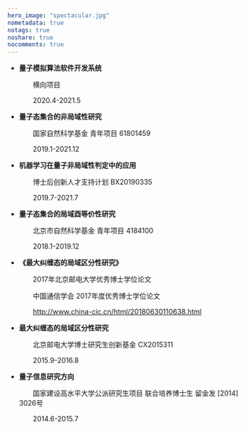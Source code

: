 ```yaml
---
hero_image: "spectacular.jpg"
nometadata: true
notags: true
noshare: true
nocomments: true
---
```


- **量子模拟算法软件开发系统**

  &emsp;&emsp;横向项目 

  &emsp;&emsp;2020.4-2021.5

- **量子态集合的非局域性研究**

  &emsp;&emsp;国家自然科学基金 青年项目 61801459

  &emsp;&emsp;2019.1-2021.12

- **机器学习在量子非局域性判定中的应用**

  &emsp;&emsp;博士后创新人才支持计划 BX20190335

  &emsp;&emsp;2019.7-2021.7

- **量子态集合的局域酉等价性研究**

  &emsp;&emsp;北京市自然科学基金 青年项目 4184100

  &emsp;&emsp;2018.1-2019.12

- **《最大纠缠态的局域区分性研究》**

  &emsp;&emsp;2017年北京邮电大学优秀博士学位论文

  &emsp;&emsp;中国通信学会 2017年度优秀博士学位论文

  &emsp;&emsp;http://www.china-cic.cn/html/20180630110638.html

- **最大纠缠态的局域区分性研究**

  &emsp;&emsp;北京邮电大学博士研究生创新基金 CX2015311

  &emsp;&emsp;2015.9-2016.8

- **量子信息研究方向**

  &emsp;&emsp;国家建设高水平大学公派研究生项目 联合培养博士生 留金发 [2014] 3026号

  &emsp;&emsp;2014.6-2015.7

